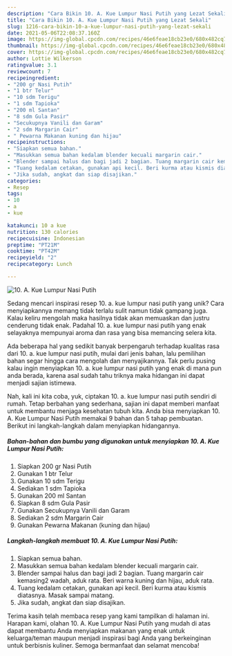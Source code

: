 ```yaml
---
description: "Cara Bikin 10. A. Kue Lumpur Nasi Putih yang Lezat Sekali"
title: "Cara Bikin 10. A. Kue Lumpur Nasi Putih yang Lezat Sekali"
slug: 1216-cara-bikin-10-a-kue-lumpur-nasi-putih-yang-lezat-sekali
date: 2021-05-06T22:08:37.160Z
image: https://img-global.cpcdn.com/recipes/46e6feae18cb23e0/680x482cq70/10-a-kue-lumpur-nasi-putih-foto-resep-utama.jpg
thumbnail: https://img-global.cpcdn.com/recipes/46e6feae18cb23e0/680x482cq70/10-a-kue-lumpur-nasi-putih-foto-resep-utama.jpg
cover: https://img-global.cpcdn.com/recipes/46e6feae18cb23e0/680x482cq70/10-a-kue-lumpur-nasi-putih-foto-resep-utama.jpg
author: Lottie Wilkerson
ratingvalue: 3.1
reviewcount: 7
recipeingredient:
- "200 gr Nasi Putih"
- "1 btr Telur"
- "10 sdm Terigu"
- "1 sdm Tapioka"
- "200 ml Santan"
- "8 sdm Gula Pasir"
- "Secukupnya Vanili dan Garam"
- "2 sdm Margarin Cair"
- " Pewarna Makanan kuning dan hijau"
recipeinstructions:
- "Siapkan semua bahan."
- "Masukkan semua bahan kedalam blender kecuali margarin cair."
- "Blender sampai halus dan bagi jadi 2 bagian. Tuang margarin cair kemasing2 wadah, aduk rata. Beri warna kuning dan hijau, aduk rata."
- "Tuang kedalam cetakan, gunakan api kecil. Beri kurma atau kismis diatasnya. Masak sampai matang."
- "Jika sudah, angkat dan siap disajikan."
categories:
- Resep
tags:
- 10
- a
- kue

katakunci: 10 a kue 
nutrition: 130 calories
recipecuisine: Indonesian
preptime: "PT21M"
cooktime: "PT42M"
recipeyield: "2"
recipecategory: Lunch

---
```



![10. A. Kue Lumpur Nasi Putih](https://img-global.cpcdn.com/recipes/46e6feae18cb23e0/680x482cq70/10-a-kue-lumpur-nasi-putih-foto-resep-utama.jpg)

Sedang mencari inspirasi resep 10. a. kue lumpur nasi putih yang unik? Cara menyiapkannya memang tidak terlalu sulit namun tidak gampang juga. Kalau keliru mengolah maka hasilnya tidak akan memuaskan dan justru cenderung tidak enak. Padahal 10. a. kue lumpur nasi putih yang enak selayaknya mempunyai aroma dan rasa yang bisa memancing selera kita.



Ada beberapa hal yang sedikit banyak berpengaruh terhadap kualitas rasa dari 10. a. kue lumpur nasi putih, mulai dari jenis bahan, lalu pemilihan bahan segar hingga cara mengolah dan menyajikannya. Tak perlu pusing kalau ingin menyiapkan 10. a. kue lumpur nasi putih yang enak di mana pun anda berada, karena asal sudah tahu triknya maka hidangan ini dapat menjadi sajian istimewa.


Nah, kali ini kita coba, yuk, ciptakan 10. a. kue lumpur nasi putih sendiri di rumah. Tetap berbahan yang sederhana, sajian ini dapat memberi manfaat untuk membantu menjaga kesehatan tubuh kita. Anda bisa menyiapkan 10. A. Kue Lumpur Nasi Putih memakai 9 bahan dan 5 tahap pembuatan. Berikut ini langkah-langkah dalam menyiapkan hidangannya.

<!--inarticleads1-->

##### Bahan-bahan dan bumbu yang digunakan untuk menyiapkan 10. A. Kue Lumpur Nasi Putih:

1. Siapkan 200 gr Nasi Putih
1. Gunakan 1 btr Telur
1. Gunakan 10 sdm Terigu
1. Sediakan 1 sdm Tapioka
1. Gunakan 200 ml Santan
1. Siapkan 8 sdm Gula Pasir
1. Gunakan Secukupnya Vanili dan Garam
1. Sediakan 2 sdm Margarin Cair
1. Gunakan  Pewarna Makanan (kuning dan hijau)




<!--inarticleads2-->

##### Langkah-langkah membuat 10. A. Kue Lumpur Nasi Putih:

1. Siapkan semua bahan.
1. Masukkan semua bahan kedalam blender kecuali margarin cair.
1. Blender sampai halus dan bagi jadi 2 bagian. Tuang margarin cair kemasing2 wadah, aduk rata. Beri warna kuning dan hijau, aduk rata.
1. Tuang kedalam cetakan, gunakan api kecil. Beri kurma atau kismis diatasnya. Masak sampai matang.
1. Jika sudah, angkat dan siap disajikan.




Terima kasih telah membaca resep yang kami tampilkan di halaman ini. Harapan kami, olahan 10. A. Kue Lumpur Nasi Putih yang mudah di atas dapat membantu Anda menyiapkan makanan yang enak untuk keluarga/teman maupun menjadi inspirasi bagi Anda yang berkeinginan untuk berbisnis kuliner. Semoga bermanfaat dan selamat mencoba!
